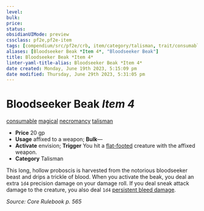 ```yaml
---
level:
bulk:
price:
status:
obsidianUIMode: preview
cssclass: pf2e,pf2e-item
tags: [compendium/src/pf2e/crb, item/category/talisman, trait/consumable, trait/magical, trait/necromancy, trait/talisman]
aliases: [Bloodseeker Beak *Item 4*, "Bloodseeker Beak"]
title: Bloodseeker Beak *Item 4*
linter-yaml-title-alias: Bloodseeker Beak *Item 4*
date created: Monday, June 19th 2023, 5:15:09 pm
date modified: Thursday, June 29th 2023, 5:31:05 pm
---
```


# Bloodseeker Beak *Item 4*

[consumable](rules/traits/consumable.md) [magical](rules/traits/magical.md) [necromancy](rules/traits/necromancy.md) [talisman](rules/traits/talisman.md)  

- **Price** 20 gp
- **Usage** affixed to a weapon; **Bulk**—
- **Activate** envision; **Trigger** You hit a [flat-footed](rules/conditions.md#Flat-footed) creature with the affixed weapon.
- **Category** Talisman

This long, hollow proboscis is harvested from the notorious bloodseeker beast and drips a trickle of blood. When you activate the beak, you deal an extra `1d4` precision damage on your damage roll. If you deal sneak attack damage to the creature, you also deal `1d4` [persistent bleed damage](rules/conditions.md#Persistent%20Damage).

*Source: Core Rulebook p. 565*
